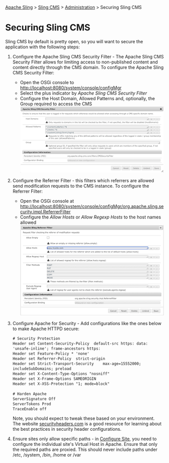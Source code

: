 <!-- Licensed to the Apache Software Foundation (ASF) under one or more contributor 
	license agreements. See the NOTICE file distributed with this work for additional 
	information regarding copyright ownership. The ASF licenses this file to 
	you under the Apache License, Version 2.0 (the "License"); you may not use 
	this file except in compliance with the License. You may obtain a copy of 
	the License at http://www.apache.org/licenses/LICENSE-2.0 Unless required 
	by applicable law or agreed to in writing, software distributed under the 
	License is distributed on an "AS IS" BASIS, WITHOUT WARRANTIES OR CONDITIONS 
	OF ANY KIND, either express or implied. See the License for the specific 
	language governing permissions and limitations under the License. -->
[Apache Sling](https://sling.apache.org) > [Sling CMS](https://github.com/apache/sling-org-apache-sling-app-cms) > [Administration](administration.md) > Securing Sling CMS

# Securing Sling CMS

Sling CMS by default is pretty open, so you will want to secure the application with the following steps:

 1. Configure the Apache Sling CMS Security Filter - The Apache Sling CMS Security Filter  allows for limiting access to non-published content and content directly through the CMS domain. To configure the Apache Sling CMS Security Filter:
    - Open the OSGi console to [http://localhost:8080/system/console/configMgr](http://localhost:8080/system/console/configMgr/)
    - Select the plus indicator by _Apache Sling CMS Security Filter_
    - Configure the Host Domain, Allowed Patterns and, optionally, the Group required to access the CMS
       ![Configure Security Filter](img/configure-security-filter.png)
 2. Configure the Referrer Filter - this filters which referrers are allowed send modification requests to the CMS instance. To configure the Referrer Filter:
      - Open the OSGi console at [http://localhost:8080/system/console/configMgr/org.apache.sling.security.impl.ReferrerFilter](http://localhost:8080/system/console/configMgr/org.apache.sling.security.impl.ReferrerFilter)
      - Configure the _Allow Hosts_ or _Allow Regexp Hosts_ to the host names allowed
       ![Configure Referrer Filter](img/configure-referrer-filter.png)
 2. Configure Apache for Security - Add configurations like the ones below to make Apache HTTPD secure:
    
        # Security Protection
        Header set Content-Security-Policy	default-src https: data: 'unsafe-inline'; frame-ancestors https:
        Header set Feature-Policy * 'none'
        Header set Referrer-Policy	strict-origin
        Header set Strict-Transport-Security	max-age=15552000; includeSubDomains; preload
        Header set X-Content-Type-Options "nosniff"
        Header set X-Frame-Options SAMEORIGIN
        Header set X-XSS-Protection "1; mode=block"
        
        # Harden Apache
        ServerSignature Off
        ServerTokens Prod
        TraceEnable off
   
      Note, you should expect to tweak these based on your environment. The website [securityheaders.com](https://securityheaders.com/) is a good resource for learning about the best practices in security header configurations. 
        
 3. Ensure sites only allow specific paths - in [Configure Site](configure-site.md), you need to configure the individual site's Virtual Host in Apache. Ensure that only the required paths are proxied. This should never include paths under /etc, /system, /bin, /home or /var
 
 